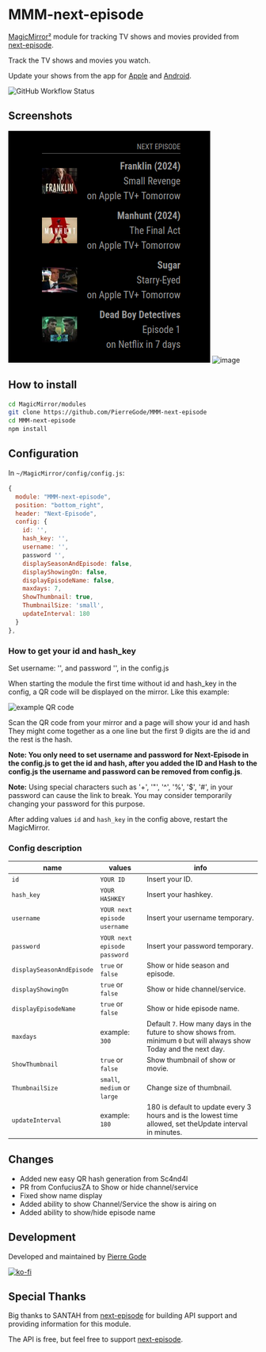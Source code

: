 # MMM-next-episode

[MagicMirror²](https://magicmirror.builders/) module for tracking TV shows and movies provided from  [next-episode](https://next-episode.net/).

Track the TV shows and movies you watch.

Update your shows from the app for [Apple](https://apps.apple.com/se/app/next-episode-track-tv-shows/id347009526) and [Android](https://play.google.com/store/apps/details?id=net.nextepisode.android).

![GitHub Workflow Status](https://github.com/PierreGode/MMM-next-episode/actions/workflows/review.yml/badge.svg)

## Screenshots

![image](img/episodeName.png) ![image](https://github.com/PierreGode/MMM-next-episode/assets/8579922/6181fc01-5953-4ff4-8084-10826dcb4bd8)


## How to install

```bash
cd MagicMirror/modules
git clone https://github.com/PierreGode/MMM-next-episode
cd MMM-next-episode
npm install
```

## Configuration

In `~/MagicMirror/config/config.js`:

```js
{
  module: "MMM-next-episode",
  position: "bottom_right",
  header: "Next-Episode",
  config: {
    id: '',
    hash_key: '',
    username: '',
    password '',
    displaySeasonAndEpisode: false,
    displayShowingOn: false,
    displayEpisodeName: false,
    maxdays: 7,
    ShowThumbnail: true,
    ThumbnailSize: 'small',
    updateInterval: 180
  }
},
```

### How to get your id and hash_key

Set  username: '', and password '', in the config.js

When starting the module the first time without id and hash_key in the config, a QR code will be displayed on the mirror. Like this example:

![example QR code](img/screenshotqrcode.png)

Scan the QR code from your mirror and a page will show your id and hash They might come together as a one line but the first 9 digits are the id and the rest is the hash.

**Note: You only need to set username and password for Next-Episode in the config.js to get the id and hash, after you added the ID and Hash to the config.js the username and password can be removed from config.js**.

**Note:** Using special characters such as '+', '"', '^', '%', '$', '#', in your password can cause the link to break. You may consider temporarily changing your password for this purpose.

After adding values `id` and `hash_key` in the config above, restart the MagicMirror.

### Config description

| name | values | info |
| --- | --- | --- |
| `id` | `YOUR ID` | Insert your ID. |
| `hash_key` | `YOUR HASHKEY` | Insert your hashkey. |
| `username` | `YOUR next episode username` | Insert your username temporary. |
| `password` | `YOUR next episode password` | Insert your password temporary. |
| `displaySeasonAndEpisode` | `true` or `false` | Show or hide season and episode. |
| `displayShowingOn` | `true` or `false` | Show or hide channel/service. |
| `displayEpisodeName` | `true` or `false` | Show or hide episode name. |
| `maxdays` | example: `300` |  Default `7`. How many days in the future to show shows from. minimum `0` but will always show Today and the next day. |
|`ShowThumbnail`| `true` or `false` | Show thumbnail of show or movie. |
|`ThumbnailSize`| `small`, `medium` or `large` | Change size of thumbnail. |
|`updateInterval`| example: `180` | 180 is default to update every 3 hours and is the lowest time allowed, set theUpdate interval in minutes. |

## Changes
- Added new easy QR hash generation from Sc4nd4l
- PR from ConfuciusZA to Show or hide channel/service
- Fixed show name display
- Added ability to show Channel/Service the show is airing on 
- Added ability to show/hide episode name

## Development

Developed and maintained by [Pierre Gode](https://github.com/PierreGode)

[![ko-fi](https://ko-fi.com/img/githubbutton_sm.svg)](https://ko-fi.com/J3J2EARPK)

## Special Thanks

Big thanks to SANTAH from [next-episode](https://next-episode.net/) for building API support and providing information for this module.

The API is free, but feel free to support [next-episode](https://next-episode.net/).
